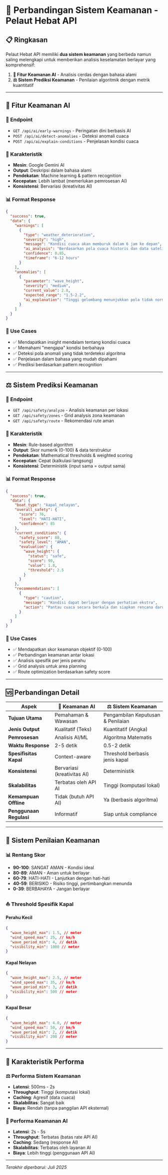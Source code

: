 # 🌊 Perbandingan Sistem Keamanan - Pelaut Hebat API

## 📋 Ringkasan

Pelaut Hebat API memiliki **dua sistem keamanan** yang berbeda namun saling melengkapi untuk memberikan analisis keselamatan berlayar yang komprehensif:

1. **🤖 Fitur Keamanan AI** - Analisis cerdas dengan bahasa alami
2. **⚖️ Sistem Prediksi Keamanan** - Penilaian algoritmik dengan metrik kuantitatif

---

## 🤖 Fitur Keamanan AI

### 📍 Endpoint

- `GET /api/ai/early-warnings` - Peringatan dini berbasis AI
- `POST /api/ai/detect-anomalies` - Deteksi anomali cuaca
- `POST /api/ai/explain-conditions` - Penjelasan kondisi cuaca

### 🎯 Karakteristik

- **Mesin**: Google Gemini AI
- **Output**: Deskripsi dalam bahasa alami
- **Pendekatan**: Machine learning & pattern recognition
- **Kecepatan**: Lebih lambat (memerlukan pemrosesan AI)
- **Konsistensi**: Bervariasi (kreativitas AI)

### 📊 Format Response

```json
{
  "success": true,
  "data": {
    "warnings": [
      {
        "type": "weather_deterioration",
        "severity": "high",
        "message": "Kondisi cuaca akan memburuk dalam 6 jam ke depan",
        "ai_analysis": "Berdasarkan pola cuaca historis dan data satelit...",
        "confidence": 0.85,
        "timeframe": "6-12 hours"
      }
    ],
    "anomalies": [
      {
        "parameter": "wave_height",
        "severity": "medium",
        "current_value": 2.8,
        "expected_range": "1.5-2.2",
        "ai_explanation": "Tinggi gelombang menunjukkan pola tidak normal..."
      }
    ]
  }
}
```

### 🎯 Use Cases

- ✅ Mendapatkan insight mendalam tentang kondisi cuaca
- ✅ Memahami "mengapa" kondisi berbahaya
- ✅ Deteksi pola anomali yang tidak terdeteksi algoritma
- ✅ Penjelasan dalam bahasa yang mudah dipahami
- ✅ Prediksi berdasarkan pattern recognition

---

## ⚖️ Sistem Prediksi Keamanan

### 📍 Endpoint

- `GET /api/safety/analyze` - Analisis keamanan per lokasi
- `GET /api/safety/zones` - Grid analysis zona keamanan
- `GET /api/safety/route` - Rekomendasi rute aman

### 🎯 Karakteristik

- **Mesin**: Rule-based algorithm
- **Output**: Skor numerik (0-100) & data terstruktur
- **Pendekatan**: Mathematical thresholds & weighted scoring
- **Kecepatan**: Cepat (kalkulasi langsung)
- **Konsistensi**: Deterministik (input sama = output sama)

### 📊 Format Response

```json
{
  "success": true,
  "data": {
    "boat_type": "kapal_nelayan",
    "overall_safety": {
      "score": 76,
      "level": "HATI-HATI",
      "confidence": 85
    },
    "current_conditions": {
      "safety_score": 80,
      "safety_level": "AMAN",
      "evaluation": {
        "wave_height": {
          "status": "safe",
          "score": 90,
          "value": 1.8,
          "threshold": 2.5
        }
      }
    },
    "recommendations": [
      {
        "type": "caution",
        "message": "Kondisi dapat berlayar dengan perhatian ekstra",
        "action": "Pantau cuaca secara berkala dan siapkan rencana darurat"
      }
    ]
  }
}
```

### 🎯 Use Cases

- ✅ Mendapatkan skor keamanan objektif (0-100)
- ✅ Perbandingan keamanan antar lokasi
- ✅ Analisis spesifik per jenis perahu
- ✅ Grid analysis untuk area planning
- ✅ Route optimization berdasarkan safety score

---

## 🆚 Perbandingan Detail

| Aspek                   | 🤖 Keamanan AI              | ⚖️ Sistem Keamanan                |
| ----------------------- | --------------------------- | --------------------------------- |
| **Tujuan Utama**        | Pemahaman & Wawasan         | Pengambilan Keputusan & Penilaian |
| **Jenis Output**        | Kualitatif (Teks)           | Kuantitatif (Angka)               |
| **Pemrosesan**          | Analisis AI/ML              | Algoritma Matematis               |
| **Waktu Response**      | 2-5 detik                   | 0.5-2 detik                       |
| **Spesifisitas Kapal**  | Context-aware               | Threshold berbasis jenis kapal    |
| **Konsistensi**         | Bervariasi (kreativitas AI) | Deterministik                     |
| **Skalabilitas**        | Terbatas oleh API AI        | Tinggi (komputasi lokal)          |
| **Kemampuan Offline**   | Tidak (butuh API AI)        | Ya (berbasis algoritma)           |
| **Penggunaan Regulasi** | Informatif                  | Siap untuk compliance             |

---

## 🎯 Sistem Penilaian Keamanan

### 📊 Rentang Skor

- **90-100**: SANGAT AMAN - Kondisi ideal
- **80-89**: AMAN - Aman untuk berlayar
- **60-79**: HATI-HATI - Lanjutkan dengan hati-hati
- **40-59**: BERISIKO - Risiko tinggi, pertimbangkan menunda
- **0-39**: BERBAHAYA - Jangan berlayar

### ⛵ Threshold Spesifik Kapal

#### Perahu Kecil

```json
{
  "wave_height_max": 1.5, // meter
  "wind_speed_max": 25, // km/h
  "wave_period_min": 4, // detik
  "visibility_min": 1000 // meter
}
```

#### Kapal Nelayan

```json
{
  "wave_height_max": 2.5, // meter
  "wind_speed_max": 35, // km/h
  "wave_period_min": 3, // detik
  "visibility_min": 500 // meter
}
```

#### Kapal Besar

```json
{
  "wave_height_max": 4.0, // meter
  "wind_speed_max": 50, // km/h
  "wave_period_min": 2, // detik
  "visibility_min": 200 // meter
}
```

---

## 🚀 Karakteristik Performa

### ⚖️ Performa Sistem Keamanan

- **Latensi**: 500ms - 2s
- **Throughput**: Tinggi (komputasi lokal)
- **Caching**: Agresif (data cuaca)
- **Skalabilitas**: Sangat baik
- **Biaya**: Rendah (tanpa panggilan API eksternal)

### 🤖 Performa Keamanan AI

- **Latensi**: 2s - 5s
- **Throughput**: Terbatas (batas rate API AI)
- **Caching**: Sedang (response AI)
- **Skalabilitas**: Terbatas oleh layanan AI
- **Biaya**: Lebih tinggi (penggunaan API AI)

---

_Terakhir diperbarui: Juli 2025_
